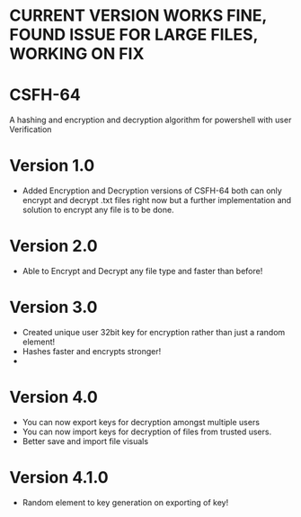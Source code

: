 # CURRENT VERSION WORKS FINE, FOUND ISSUE FOR LARGE FILES, WORKING ON FIX

# CSFH-64
A hashing and encryption and decryption algorithm for powershell with user Verification

# Version 1.0
* Added Encryption and Decryption versions of CSFH-64 both can only encrypt and decrypt .txt files right now but a further implementation and solution to encrypt any file is to be done.

# Version 2.0
* Able to Encrypt and Decrypt any file type and faster than before!

# Version 3.0
* Created unique user 32bit key for encryption rather than just a random element!
* Hashes faster and encrypts stronger!
* 
# Version 4.0
* You can now export keys for decryption amongst multiple users
* You can now import keys for decryption of files from trusted users.
* Better save and import file visuals
# Version 4.1.0
* Random element to key generation on exporting of key!
